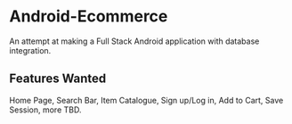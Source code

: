 # Android-Ecommerce

An attempt at making a Full Stack Android application with database integration.

## Features Wanted

Home Page, Search Bar, Item Catalogue, Sign up/Log in, Add to Cart, Save Session, more TBD. 
